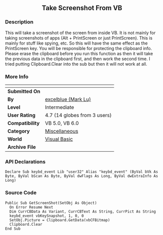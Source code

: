 ﻿<div align="center">

## Take Screenshot From VB


</div>

### Description

This will take a screenshot of the screen from inside VB. It is not mainly for taking screenshots of apps (Alt + PrintScreen or just PrintScreen). This is mainly for stuff like spying, etc. So this will have the same effect as the PrintScreen key. You will be responsible for protecting the clipboard info. Please erase the clipboard before you run this function as then it will take the previous data in the clipboard first, and then work the second time. I tried putting Clipboard.Clear into the sub but then it will not work at all.
 
### More Info
 


<span>             |<span>
---                |---
**Submitted On**   |
**By**             |[excelblue \(Mark Lu\)](https://github.com/Planet-Source-Code/PSCIndex/blob/master/ByAuthor/excelblue-mark-lu.md)
**Level**          |Intermediate
**User Rating**    |4.7 (14 globes from 3 users)
**Compatibility**  |VB 5\.0, VB 6\.0
**Category**       |[Miscellaneous](https://github.com/Planet-Source-Code/PSCIndex/blob/master/ByCategory/miscellaneous__1-1.md)
**World**          |[Visual Basic](https://github.com/Planet-Source-Code/PSCIndex/blob/master/ByWorld/visual-basic.md)
**Archive File**   |[](https://github.com/Planet-Source-Code/excelblue-mark-lu-take-screenshot-from-vb__1-33789/archive/master.zip)

### API Declarations

```
Declare Sub keybd_event Lib "user32" Alias "keybd_event" (ByVal bVk As Byte, ByVal bScan As Byte, ByVal dwFlags As Long, ByVal dwExtraInfo As Long)
```


### Source Code

```
Public Sub GetScreenShot(SetObj As Object)
  On Error Resume Next
  Dim CurrCBData As Variant, CurrCBText As String, CurrPict As String
  keybd_event vbKeySnapshot, 1, 0, 0
  SetObj.Picture = Clipboard.GetData(vbCFBitmap)
  Clipboard.Clear
End Sub
```


